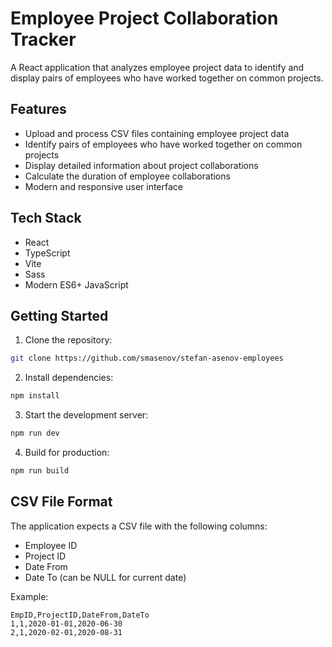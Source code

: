 # Employee Project Collaboration Tracker

A React application that analyzes employee project data to identify and display pairs of employees who have worked together on common projects.

## Features

- Upload and process CSV files containing employee project data
- Identify pairs of employees who have worked together on common projects
- Display detailed information about project collaborations
- Calculate the duration of employee collaborations
- Modern and responsive user interface

## Tech Stack

- React
- TypeScript
- Vite
- Sass
- Modern ES6+ JavaScript

## Getting Started

1. Clone the repository:
```bash
git clone https://github.com/smasenov/stefan-asenov-employees
```

2. Install dependencies:
```bash
npm install
```

3. Start the development server:
```bash
npm run dev
```

4. Build for production:
```bash
npm run build
```

## CSV File Format

The application expects a CSV file with the following columns:
- Employee ID
- Project ID
- Date From
- Date To (can be NULL for current date)

Example:
```csv
EmpID,ProjectID,DateFrom,DateTo
1,1,2020-01-01,2020-06-30
2,1,2020-02-01,2020-08-31
```
